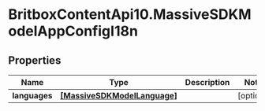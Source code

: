 # BritboxContentApi10.MassiveSDKModelAppConfigI18n

## Properties
Name | Type | Description | Notes
------------ | ------------- | ------------- | -------------
**languages** | [**[MassiveSDKModelLanguage]**](MassiveSDKModelLanguage.md) |  | [optional] 



